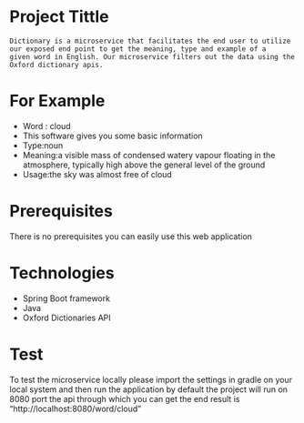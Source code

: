  # Project Tittle
    Dictionary is a microservice that facilitates the end user to utilize our exposed end point to get the meaning, type and example of a     given word in English. Our microservice filters out the data using the Oxford dictionary apis.  
# For Example
 * Word : cloud
 * This software gives you some basic information
 * Type:noun
 *  Meaning:a visible mass of condensed watery vapour floating in the atmosphere, typically high above the general level of the ground
 * Usage:the sky was almost free of cloud
  
 # Prerequisites
  There is no prerequisites you can easily use this web application
  
 # Technologies
* Spring Boot framework
* Java
* Oxford Dictionaries API
 
 #  Test
  To test the microservice locally please import the settings in gradle on your local system and then run the application by default the project will run on 8080 port the api through which you can get the end result is
“http://localhost:8080/word/cloud” 
 
  
  
  
